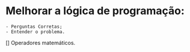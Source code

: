 # Melhorar a lógica de programação:
    
    - Perguntas Corretas;
    - Entender o problema.

[] Operadores matemáticos.